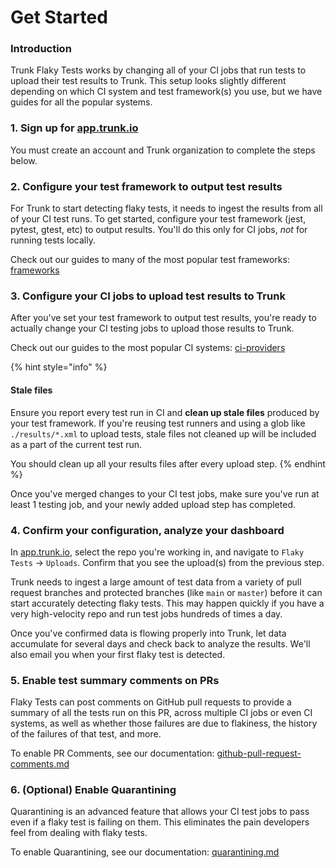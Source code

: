 # Get Started

### Introduction

Trunk Flaky Tests works by changing all of your CI jobs that run tests to upload their test results to Trunk. This setup looks slightly different depending on which CI system and test framework(s) you use, but we have guides for all the popular systems.

### 1. Sign up for [app.trunk.io](https://app.trunk.io)

You must create an account and Trunk organization to complete the steps below.&#x20;

### 2. Configure your test framework to output test results

For Trunk to start detecting flaky tests, it needs to ingest the results from all of your CI test runs. To get started, configure your test framework (jest, pytest, gtest, etc) to output results. You'll do this only for CI jobs, _not_ for running tests locally.

Check out our guides to many of the most popular test frameworks: [frameworks](frameworks/ "mention")

### 3. Configure your CI jobs to upload test results to Trunk

After you've set your test framework to output test results, you're ready to actually change your CI testing jobs to upload those results to Trunk.

Check out our guides to the most popular CI systems: [ci-providers](ci-providers/ "mention")

{% hint style="info" %}
#### Stale files

Ensure you report every test run in CI and **clean up stale files** produced by your test framework. If you're reusing test runners and using a glob like `./results/*.xml` to upload tests, stale files not cleaned up will be included as a part of the current test run.

You should clean up all your results files after every upload step.
{% endhint %}

Once you've merged changes to your CI test jobs, make sure you've run at least 1 testing job, and your newly added upload step has completed.

### 4. Confirm your configuration, analyze your dashboard

In [app.trunk.i](https://app.trunk.io)[o](https://app.trunk.io/), select the repo you're working in, and navigate to `Flaky Tests` -> `Uploads`. Confirm that you see the upload(s) from the previous step.

Trunk needs to ingest a large amount of test data from a variety of pull request branches and protected branches (like `main` or `master`) before it can start accurately detecting flaky tests. This may happen quickly if you have a very high-velocity repo and run test jobs hundreds of times a day.

Once you've confirmed data is flowing properly into Trunk, let data accumulate for several days and check back to analyze the results. We'll also email you when your first flaky test is detected.

### 5. Enable test summary comments on PRs

Flaky Tests can post comments on GitHub pull requests to provide a summary of all the tests run on this PR, across multiple CI jobs or even CI systems, as well as whether those failures are due to flakiness, the history of the failures of that test, and more.

To enable PR Comments, see our documentation: [github-pull-request-comments.md](../github-pull-request-comments.md "mention")

### 6. (Optional) Enable Quarantining

Quarantining is an advanced feature that allows your CI test jobs to pass even if a flaky test is failing on them. This eliminates the pain developers feel from dealing with flaky tests.

To enable Quarantining, see our documentation: [quarantining.md](../quarantining.md "mention")
